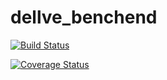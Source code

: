# dellve_benchend


[![Build Status](https://travis-ci.org/dellve/dellve_benchend.svg?branch=dev)](https://travis-ci.org/dellve/dellve_benchend)


[![Coverage Status](https://coveralls.io/repos/github/dellve/dellve_benchend/badge.svg?branch=master)](https://coveralls.io/github/dellve/dellve_benchend?branch=master)

